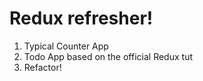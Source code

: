 # Redux refresher!

1. Typical Counter App
2. Todo App based on the official Redux tut
3. Refactor!
